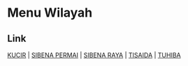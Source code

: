 # Menu Wilayah

## Link

[KUCIR](https://github.com/gigit-pemilu/pemilu-2024-92-papua-barat/tree/main/pileg-dpr/hitung-suara/sub/92-papua-barat/sub/06-teluk-bintuni/sub/12-tuhiba/sub/2003-kucir)
 | 
[SIBENA PERMAI](https://github.com/gigit-pemilu/pemilu-2024-92-papua-barat/tree/main/pileg-dpr/hitung-suara/sub/92-papua-barat/sub/06-teluk-bintuni/sub/12-tuhiba/sub/2005-sibena-permai)
 | 
[SIBENA RAYA](https://github.com/gigit-pemilu/pemilu-2024-92-papua-barat/tree/main/pileg-dpr/hitung-suara/sub/92-papua-barat/sub/06-teluk-bintuni/sub/12-tuhiba/sub/2004-sibena-raya)
 | 
[TISAIDA](https://github.com/gigit-pemilu/pemilu-2024-92-papua-barat/tree/main/pileg-dpr/hitung-suara/sub/92-papua-barat/sub/06-teluk-bintuni/sub/12-tuhiba/sub/2002-tisaida)
 | 
[TUHIBA](https://github.com/gigit-pemilu/pemilu-2024-92-papua-barat/tree/main/pileg-dpr/hitung-suara/sub/92-papua-barat/sub/06-teluk-bintuni/sub/12-tuhiba/sub/2001-tuhiba)

